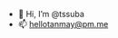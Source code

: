 - 👋 Hi, I’m @tssuba
- 📫 hellotanmay@pm.me

<!---- 👀 I’m interested in ...
- 🌱 I’m currently learning ...
- 💞️ I’m looking to collaborate on ...
- 📫 How to reach me ...
--->
<!---
tssuba/tssuba is a ✨ special ✨ repository because its `README.md` (this file) appears on your GitHub profile.
You can click the Preview link to take a look at your changes.
--->
